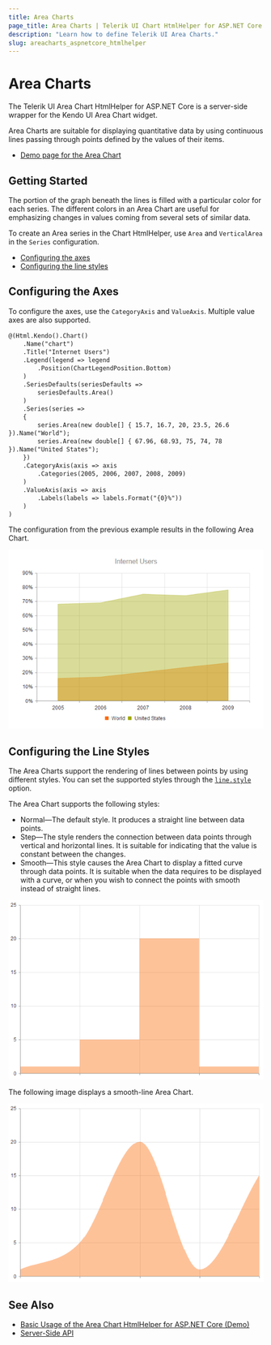 ```yaml
---
title: Area Charts
page_title: Area Charts | Telerik UI Chart HtmlHelper for ASP.NET Core
description: "Learn how to define Telerik UI Area Charts."
slug: areacharts_aspnetcore_htmlhelper
---
```


# Area Charts

The Telerik UI Area Chart HtmlHelper for ASP.NET Core is a server-side wrapper for the Kendo UI Area Chart widget.

Area Charts are suitable for displaying quantitative data by using continuous lines passing through points defined by the values of their items.

* [Demo page for the Area Chart](https://demos.telerik.com/aspnet-core/area-charts/index)

## Getting Started

The portion of the graph beneath the lines is filled with a particular color for each series. The different colors in an Area Chart are useful for emphasizing changes in values coming from several sets of similar data.

To create an Area series in the Chart HtmlHelper, use `Area` and `VerticalArea` in the `Series` configuration.

* [Configuring the axes](#configuring-the-axes)
* [Configuring the line styles](#configuring-the-line-styles)

## Configuring the Axes

To configure the axes, use the `CategoryAxis` and `ValueAxis`. Multiple value axes are also supported.

    @(Html.Kendo().Chart()
        .Name("chart")
        .Title("Internet Users")
        .Legend(legend => legend
            .Position(ChartLegendPosition.Bottom)
        )
        .SeriesDefaults(seriesDefaults =>
            seriesDefaults.Area()
        )
        .Series(series =>
        {
            series.Area(new double[] { 15.7, 16.7, 20, 23.5, 26.6 }).Name("World");
            series.Area(new double[] { 67.96, 68.93, 75, 74, 78 }).Name("United States");
        })
        .CategoryAxis(axis => axis
            .Categories(2005, 2006, 2007, 2008, 2009)
        )
        .ValueAxis(axis => axis
            .Labels(labels => labels.Format("{0}%"))
        )
    )

The configuration from the previous example results in the following Area Chart.

![A simple Area Chart](images/chart-area.png)

## Configuring the Line Styles

The Area Charts support the rendering of lines between points by using different styles. You can set the supported styles through the [`line.style`](https://docs.telerik.com/kendo-ui/api/javascript/dataviz/ui/chart/configuration/series.line#series.line.style) option.

The Area Chart supports the following styles:

* Normal&mdash;The default style. It produces a straight line between data points.
* Step&mdash;The style renders the connection between data points through vertical and horizontal lines. It is suitable for indicating that the value is constant between the changes.
* Smooth&mdash;This style causes the Area Chart to display a fitted curve through data points. It is suitable when the data requires to be displayed with a curve, or when you wish to connect the points with smooth instead of straight lines.

![A step-line Area Chart](images/chart-step-area.png)

The following image displays a smooth-line Area Chart. 

![A smooth-line Area Chart](images/chart-smooth-area.png)

## See Also

* [Basic Usage of the Area Chart HtmlHelper for ASP.NET Core (Demo)](https://demos.telerik.com/aspnet-core/area-charts/index)
* [Server-Side API](/api/chart)
